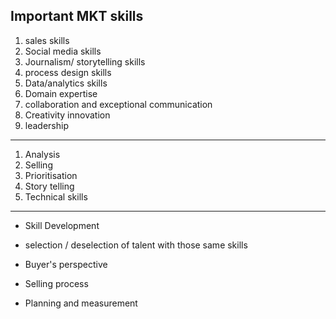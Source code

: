 ## Important MKT skills

1. sales skills
2. Social media skills
3. Journalism/ storytelling skills
4. process design skills
5. Data/analytics skills
6. Domain expertise
7. collaboration and exceptional communication
8. Creativity innovation
9. leadership

----

1. Analysis
2. Selling
3. Prioritisation
4. Story telling
5. Technical skills

----

- Skill Development

- selection / deselection of talent with those same skills

- Buyer's perspective

- Selling process

- Planning and measurement

  

